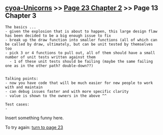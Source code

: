 ## [cyoa-Unicorns](../page-0/README.md) >> [Page 23 Chapter 2](../page-23/README.md) >> Page 13 Chapter 3

```
The basics ...
- given the explosion that is about to happen, this large design flaw has been decided to be a big enough issue to fix
- break up the draw function into smaller functions (all of which can be called by draw, ultimately, but can be unit tested by themselves too
- pick 3 or 4 functions to pull out, all of them should have a small number of unit tests written against them
  - 1 of these unit tests should be failing (maybe the same failing one as in the other path? double-down??)


Talking points:
- now you have code that will be much easier for new people to work with and maintain
- can debug issues faster and with more specific clarity
- value is shown to the owners in the above ^^

Test cases:
- 
```

Insert something funny here.

To try again: [turn to page 23](../page-23/README.md)

